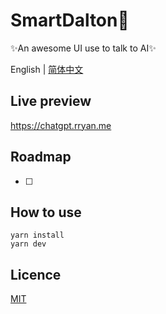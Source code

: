 # SmartDalton💬
✨An awesome UI use to talk to AI✨

English | [简体中文](./README_CN.md)

## Live preview
https://chatgpt.rryan.me

## Roadmap
-[ ] 



## How to use
```
yarn install
yarn dev
```

## Licence
[MIT](https://)